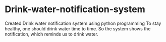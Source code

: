 # Drink-water-notification-system
Created Drink water notification system using python programming
To stay healthy, one should drink water time to time. So the system shows the notification, which reminds us to drink water.
